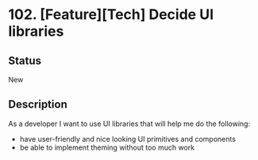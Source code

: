 # 102. [Feature][Tech] Decide UI libraries

## Status

New

## Description

As a developer I want to use UI libraries that will help me do the following:

- have user-friendly and nice looking UI primitives and components
- be able to implement theming without too much work
